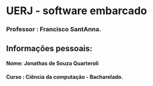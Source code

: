 # UERJ - software embarcado
### **Professor :**  Francisco SantAnna.
## Informações pessoais:
#### **Nome:** Jonathas de Souza Quarteroli
#### **Curso :** Ciência da computação - Bacharelado.
